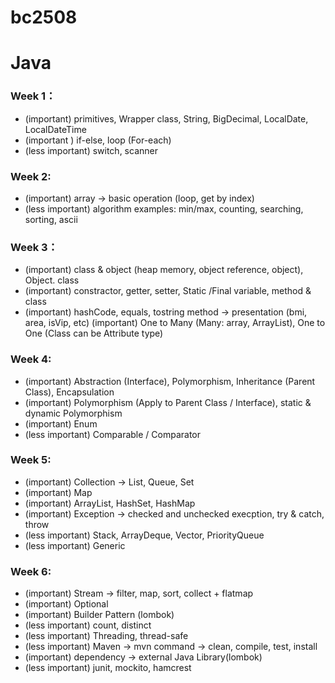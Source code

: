 # bc2508

# Java
### Week 1：
- (important) primitives, Wrapper class, String, BigDecimal, LocalDate, LocalDateTime
- (important ) if-else, loop (For-each)
- (less important) switch, scanner
### Week 2:
- (important) array → basic operation (loop, get by index)
- (less important) algorithm examples: min/max, counting, searching, sorting, ascii
### Week 3：
- (important) class & object (heap memory, object reference, object), Object. class
- (important) constractor, getter, setter, Static /Final variable, method & class
- (important) hashCode, equals, tostring
method → presentation (bmi, area, isVip, etc)
(important) One to Many (Many: array, ArrayList), One to One (Class can be Attribute type)

### Week 4:
- (important) Abstraction (Interface), Polymorphism, Inheritance (Parent Class),
Encapsulation
- (important) Polymorphism (Apply to Parent Class / Interface), static & dynamic Polymorphism
- (important) Enum
- (less important) Comparable / Comparator

### Week 5:
- (important) Collection -> List, Queue, Set
- (important) Map
- (important) ArrayList, HashSet, HashMap
- (important) Exception -> checked and unchecked execption, try & catch, throw
- (less important) Stack, ArrayDeque, Vector, PriorityQueue
- (less important) Generic

### Week 6:
- (important) Stream -> filter, map, sort, collect + flatmap
- (important) Optional
- (important) Builder Pattern (lombok)
- (less important) count, distinct
- (less important) Threading, thread-safe
- (less important) Maven -> mvn command -> clean, compile, test, install
- (important) dependency -> external Java Library(lombok)
- (less important) junit, mockito, hamcrest